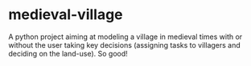 # medieval-village
A python project aiming at modeling a village in medieval times with or without the user taking key decisions (assigning tasks to villagers and deciding on the land-use).
So good!
